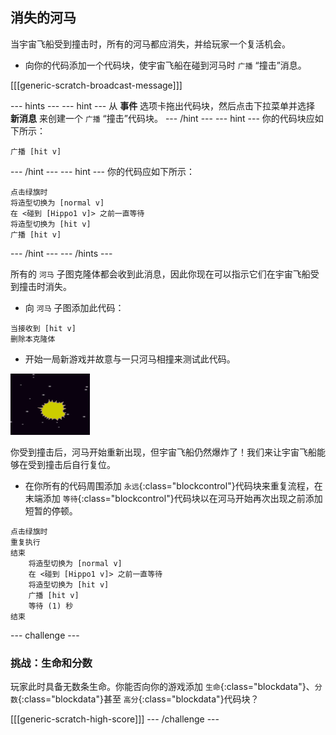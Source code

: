 ## 消失的河马

当宇宙飞船受到撞击时，所有的河马都应消失，并给玩家一个复活机会。

+ 向你的代码添加一个代码块，使宇宙飞船在碰到河马时 `广播` “撞击”消息。

[[[generic-scratch-broadcast-message]]]

--- hints ---
--- hint ---
从 **事件** 选项卡拖出代码块，然后点击下拉菜单并选择 **新消息** 来创建一个 `广播` “撞击”代码块。
--- /hint ---
--- hint ---
你的代码块应如下所示：
```blocks
广播 [hit v]
```
--- /hint ---
--- hint ---
你的代码应如下所示：

```blocks
点击绿旗时
将造型切换为 [normal v]
在 <碰到 [Hippo1 v]> 之前一直等待
将造型切换为 [hit v]
广播 [hit v]
```
--- /hint ---
--- /hints ---

所有的 `河马` 子图克隆体都会收到此消息，因此你现在可以指示它们在宇宙飞船受到撞击时消失。

+ 向 `河马` 子图添加此代码：

```blocks
当接收到 [hit v]
删除本克隆体
```

+ 开始一局新游戏并故意与一只河马相撞来测试此代码。

![screenshot](images/invaders-hippo-collide.png)

你受到撞击后，河马开始重新出现，但宇宙飞船仍然爆炸了！我们来让宇宙飞船能够在受到撞击后自行复位。

+ 在你所有的代码周围添加 `永远`{:class="blockcontrol"}代码块来重复流程，在末端添加 `等待`{:class="blockcontrol"}代码块以在河马开始再次出现之前添加短暂的停顿。

```blocks
点击绿旗时
重复执行
结束
    将造型切换为 [normal v]
    在 <碰到 [Hippo1 v]> 之前一直等待
    将造型切换为 [hit v]
    广播 [hit v]
    等待 (1) 秒
结束
```

--- challenge ---
### 挑战：生命和分数

玩家此时具备无数条生命。你能否向你的游戏添加 `生命`{:class="blockdata"}、`分数`{:class="blockdata"}甚至 `高分`{:class="blockdata"}代码块？

[[[generic-scratch-high-score]]]
--- /challenge ---
